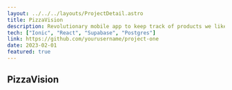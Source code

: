 ```yaml
---
layout: ../../../layouts/ProjectDetail.astro
title: PizzaVision
description: Revolutionary mobile app to keep track of products we like
tech: ["Ionic", "React", "Supabase", "Postgres"]
link: https://github.com/yourusername/project-one
date: 2023-02-01
featured: true
---
```

## PizzaVision
